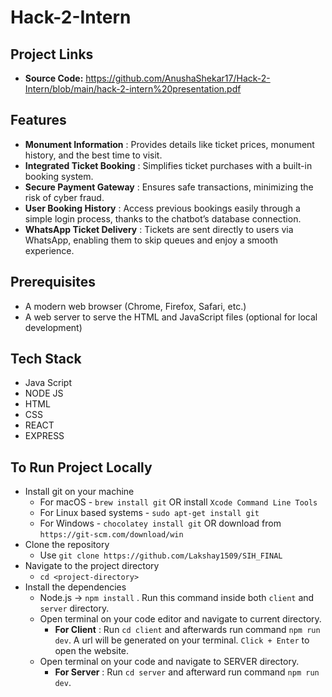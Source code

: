 # Hack-2-Intern


## Project Links

- **Source Code:** https://github.com/AnushaShekar17/Hack-2-Intern/blob/main/hack-2-intern%20presentation.pdf


## Features


- **Monument Information** : Provides details like ticket prices, monument history, and the best time to visit.
- **Integrated Ticket Booking** : Simplifies ticket purchases with a built-in booking system.
- **Secure Payment Gateway** : Ensures safe transactions, minimizing the risk of cyber fraud.
- **User Booking History** : Access previous bookings easily through a simple login process, thanks to the chatbot’s database connection.
- **WhatsApp Ticket Delivery** : Tickets are sent directly to users via WhatsApp, enabling them to skip queues and enjoy a smooth experience.


  

## Prerequisites


- A modern web browser (Chrome, Firefox, Safari, etc.)
- A web server to serve the HTML and JavaScript files (optional for local development)

## Tech Stack 
- Java Script
- NODE JS
- HTML
- CSS
- REACT
- EXPRESS

## To Run Project Locally

- Install git on your machine
    - For macOS - `brew install git` OR install `Xcode Command Line Tools`
    - For Linux based systems - `sudo apt-get install git`
    - For Windows - `chocolatey install git` OR download from `https://git-scm.com/download/win`
- Clone the repository
    - Use `git clone https://github.com/Lakshay1509/SIH_FINAL`
- Navigate to the project directory
    - `cd <project-directory>`
- Install the dependencies
    - Node.js -> `npm install` . Run this command inside both `client` and `server` directory.
    - Open terminal on your code editor and navigate to current directory.
      - **For Client** : Run `cd client` and afterwards run command  `npm run dev`. A url will be generated on your terminal. `Click + Enter` to open the website.
    - Open terminal on your code and navigate to SERVER directory.
      - **For Server**  : Run `cd server` and afterward run command `npm run dev`.
